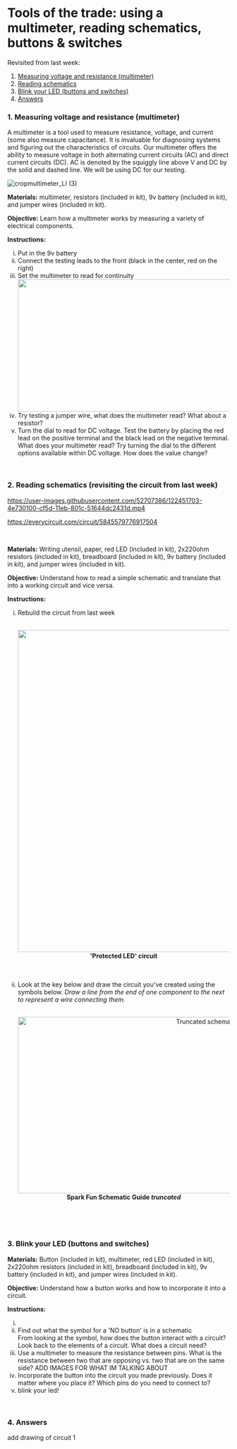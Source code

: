 # Tools of the trade: using a multimeter, reading schematics, buttons & switches

Revisited from last week:

1. [Measuring voltage and resistance (multimeter)](https://github.com/practicaltech/TechFest/blob/master/2021/gathering_3/README(in%20progress).md#1-measuring-voltage-and-resistance-multimeter)
2. [Reading schematics](https://github.com/practicaltech/TechFest/blob/master/2021/gathering_3/README(in%20progress).md#2-reading-schematics-revisiting-the-circuit-from-last-week)
3. [Blink your LED (buttons and switches)]()
4. [Answers]()



### 1. Measuring voltage and resistance (multimeter)

A multimeter is a tool used to measure resistance, voltage, and current (some also measure capacitance). It is invaluable for diagnosing systems and figuring out the characteristics of circuits. 
Our multimeter offers the ability to measure voltage in both alternating current circuits (AC) and direct current circuits (DC). AC is denoted by the squiggly line above V and DC by the solid and dashed line. We will be using DC for our testing.

![cropmultimeter_LI (3)](https://user-images.githubusercontent.com/52707386/122595779-c7399200-d01d-11eb-80c1-b16a13869590.jpg)


**Materials:** multimeter, resistors (included in kit), 9v battery (included in kit), and jumper wires (included in kit).

**Objective:** Learn how a multimeter works by measuring a variety of electrical components.

**Instructions:**

<ol type="i">
  <li>Put in the 9v battery</li>
  <li>Connect the testing leads to the front (black in the center, red on the right)</li>
  <li>Set the multimeter to read for continuity</li>
  <img width="600" height="300" src="https://user-images.githubusercontent.com/52707386/122596274-74aca580-d01e-11eb-9467-8e73136db208.jpg"> 
  <li>Try testing a jumper wire, what does the multimeter read? What about a resistor?</li>
  <li>Turn the dial to read for DC voltage. Test the battery by placing the red lead on the positive terminal and the black lead on the negative terminal. What does your multimeter read? Try turning the dial to the different options available within DC voltage. How does the value change?</li>
</ol>

<br>

### 2. Reading schematics (revisiting the circuit from last week)

https://user-images.githubusercontent.com/52707386/122451703-4e730100-cf5d-11eb-801c-51644dc2431d.mp4

https://everycircuit.com/circuit/5845579776917504

<br>

**Materials:** Writing utensil, paper, red LED (included in kit), 2x220ohm resistors (included in kit), breadboard (included in kit), 9v battery (included in kit), and jumper wires (included in kit).

**Objective:** Understand how to read a simple schematic and translate that into a working circuit and vice versa.

**Instructions:**

<ol type="i">
  <li>Rebuild the circuit from last week</a></li>
  <br>
<p align="center"> 
  <img width="600" height="730" src="https://user-images.githubusercontent.com/52707386/122060687-a7e30080-cda2-11eb-98d6-3f520c1f8d04.jpg"> 
  <br>
   <b>'Protected LED' circuit </b><br> 
   </br><br>
</p>
   <li> Look at the key below and draw the circuit you've created using the symbols below. <i>Draw a line from the end of one component to the next to represent a wire connecting them.</i></li>
   <br>
<p align="center"> 
  <a href="https://learn.sparkfun.com/tutorials/how-to-read-a-schematic/all"><img width="900" height="400" src="https://user-images.githubusercontent.com/52707386/122452671-5aab8e00-cf5e-11eb-96ea-d670c83e5679.png" alt="Truncated schematic symbols"> </a>
  <br>
  <b>Spark Fun Schematic Guide <i>truncated</i></b><br> 
   </br><br>
</p>
   </ol>

<br>

### 3. Blink your LED (buttons and switches)

**Materials:** Button (included in kit), multimeter, red LED (included in kit), 2x220ohm resistors (included in kit), breadboard (included in kit), 9v battery (included in kit), and jumper wires (included in kit).

**Objective:** Understand how a button works and how to incorporate it into a circuit.

**Instructions:**

<ol type='i'>
  <li></li>
  <li>Find out what the symbol for a 'NO button' is in a schematic</li>
  From looking at the symbol, how does the button interact with a circuit? Look back to the elements of a circuit. What does a circuit need?
  <li>Use a multimeter to measure the resistance between pins. What is the resistance between two that are opposing vs. two that are on the same side? ADD IMAGES FOR WHAT IM TALKING ABOUT</li>
  <li>Incorporate the button into the circuit you made previously. Does it matter where you place it? Which pins do you need to connect to?</li>
  <li>blink your led!</li>
</ol>

<br>


### 4. Answers

add drawing of circuit 1
